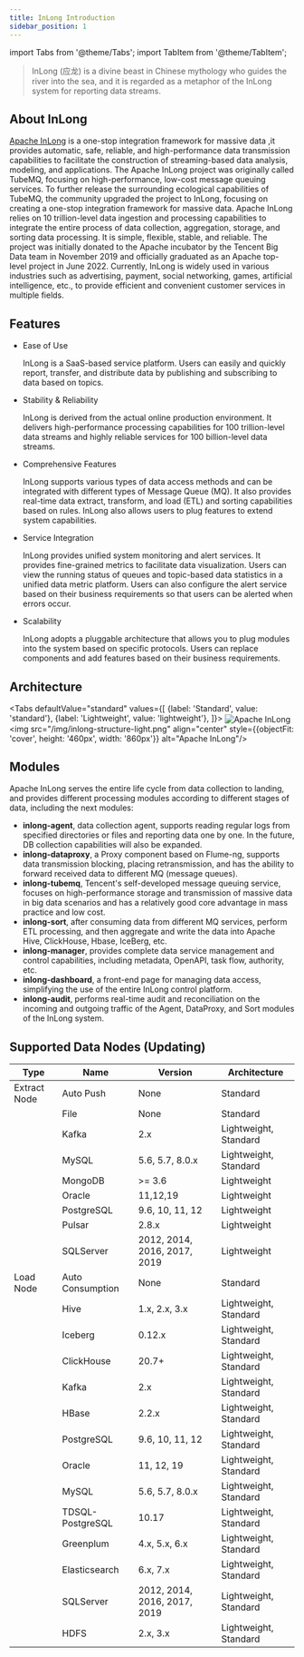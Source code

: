 ```yaml
---
title: InLong Introduction
sidebar_position: 1
---
```


import Tabs from '@theme/Tabs';
import TabItem from '@theme/TabItem';

> InLong (应龙) is a divine beast in Chinese mythology who guides the river into the sea, 
> and it is regarded as a metaphor of the InLong system for reporting data streams.

## About InLong
[Apache InLong](https://inlong.apache.org) is a one-stop integration framework for massive data ,it provides automatic, safe, reliable, and high-performance data transmission capabilities to 
facilitate the construction of streaming-based data analysis, modeling, and applications. The Apache InLong project was originally called TubeMQ, focusing on high-performance, 
low-cost message queuing services. To further release the surrounding ecological capabilities of TubeMQ, the community upgraded the project to InLong, focusing on creating a one-stop integration framework for massive data. 
Apache InLong relies on 10 trillion-level data ingestion and processing capabilities to integrate the entire process of data collection, aggregation, storage, and sorting data processing. It is simple, flexible, stable, and reliable.
The project was initially donated to the Apache incubator by the Tencent Big Data team in November 2019 and officially graduated as an Apache top-level project in June 2022. Currently, InLong is widely used in various industries such as advertising, 
payment, social networking, games, artificial intelligence, etc., to provide efficient and convenient customer services in multiple fields.

## Features
- Ease of Use

  InLong is a SaaS-based service platform. Users can easily and quickly report, transfer, and distribute data by publishing and subscribing to data based on topics.

- Stability & Reliability

  InLong is derived from the actual online production environment. It delivers high-performance processing capabilities for 100 trillion-level data streams and highly reliable services for 100 billion-level data streams.

- Comprehensive Features

  InLong supports various types of data access methods and can be integrated with different types of Message Queue (MQ). It also provides real-time data extract, transform, and load (ETL) and sorting capabilities based on rules. InLong also allows users to plug features to extend system capabilities.

- Service Integration

  InLong provides unified system monitoring and alert services. It provides fine-grained metrics to facilitate data visualization. Users can view the running status of queues and topic-based data statistics in a unified data metric platform. Users can also configure the alert service based on their business requirements so that users can be alerted when errors occur.

- Scalability

  InLong adopts a pluggable architecture that allows you to plug modules into the system based on specific protocols. Users can replace components and add features based on their business requirements.

## Architecture
<Tabs
defaultValue="standard"
values={[
{label: 'Standard', value: 'standard'},
{label: 'Lightweight', value: 'lightweight'},
]}>
<TabItem value="standard">
<img src="/img/inlong-structure-en.png" align="center" alt="Apache InLong"/>
</TabItem>
<TabItem value="lightweight">
<img src="/img/inlong-structure-light.png" align="center" style={{objectFit: 'cover', height: '460px', width: '860px'}} alt="Apache InLong"/>
</TabItem>
</Tabs>

## Modules
Apache InLong serves the entire life cycle from data collection to landing,  and provides different processing modules according to different stages of data,  including the next modules:

- **inlong-agent**,  data collection agent, supports reading regular logs from specified directories or files and reporting data one by one.  In the future,  DB collection capabilities will also be expanded.
- **inlong-dataproxy**,  a Proxy component based on Flume-ng,  supports data transmission blocking,  placing retransmission, and has the ability to forward received data to different MQ (message queues).
- **inlong-tubemq**,  Tencent's self-developed message queuing service,  focuses on high-performance storage and transmission of massive data in big data scenarios and has a relatively good core advantage in mass practice and low cost.
- **inlong-sort**,  after consuming data from different MQ services,  perform ETL processing,  and then aggregate and write the data into Apache Hive, ClickHouse,  Hbase,  IceBerg,  etc.
- **inlong-manager**, provides complete data service management and control capabilities,  including metadata,  OpenAPI,  task flow,  authority,  etc.
- **inlong-dashboard**, a front-end page for managing data access,  simplifying the use of the entire InLong control platform.
- **inlong-audit**, performs real-time audit and reconciliation on the incoming and outgoing traffic of the Agent, DataProxy, and Sort modules of the InLong system.

## Supported Data Nodes (Updating)
| Type         | Name              | Version                      | Architecture          |
|--------------|-------------------|------------------------------|-----------------------|
| Extract Node | Auto Push         | None                         | Standard              |
|              | File              | None                         | Standard              |
|              | Kafka             | 2.x                          | Lightweight, Standard |
|              | MySQL             | 5.6, 5.7, 8.0.x              | Lightweight, Standard |
|              | MongoDB           | >= 3.6                       | Lightweight           |
|              | Oracle            | 11,12,19                     | Lightweight           |
|              | PostgreSQL        | 9.6, 10, 11, 12              | Lightweight           |
|              | Pulsar            | 2.8.x                        | Lightweight           |
|              | SQLServer         | 2012, 2014, 2016, 2017, 2019 | Lightweight           |
| Load Node    | Auto Consumption  | None                         | Standard              |
|              | Hive              | 1.x, 2.x, 3.x                | Lightweight, Standard |
|              | Iceberg           | 0.12.x                       | Lightweight, Standard |
|              | ClickHouse        | 20.7+                        | Lightweight, Standard |
|              | Kafka             | 2.x                          | Lightweight, Standard |
|              | HBase             | 2.2.x                        | Lightweight, Standard |
|              | PostgreSQL        | 9.6, 10, 11, 12              | Lightweight, Standard |
|              | Oracle            | 11, 12, 19                   | Lightweight, Standard |
|              | MySQL             | 5.6, 5.7, 8.0.x              | Lightweight, Standard |
|              | TDSQL-PostgreSQL  | 10.17                        | Lightweight, Standard |
|              | Greenplum         | 4.x, 5.x, 6.x                | Lightweight, Standard |
|              | Elasticsearch     | 6.x, 7.x                     | Lightweight, Standard |
|              | SQLServer         | 2012, 2014, 2016, 2017, 2019 | Lightweight, Standard |
|              | HDFS              | 2.x, 3.x                     | Lightweight, Standard |
